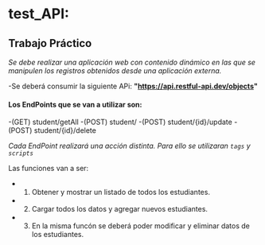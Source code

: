 # test_API: 

## Trabajo Práctico

_Se debe realizar una aplicación web con contenido dinámico en las que se manipulen los registros obtenidos desde una aplicación externa._

  -Se deberá consumir la siguiente APi:  **"https://api.restful-api.dev/objects"** 

#### Los EndPoints que se van a utilizar son: 

  -(GET) student/getAll
     -(POST) student/ 
        -(POST) student/{id}/update
            -(POST) student/{id}/delete
  
_Cada EndPoint realizará una acción distinta. Para ello se utilizaran ```tags``` y ```scripts```_

Las funciones van a ser:

- 1. Obtener y mostrar un listado de todos los estudiantes.
- 2. Cargar todos los datos y agregar nuevos estudiantes.
- 3. En la misma funcón se deberá poder modificar y eliminar datos de los estudiantes.  


